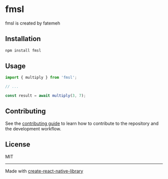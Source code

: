 # fmsl

fmsl is created by fatemeh

## Installation

```sh
npm install fmsl
```

## Usage

```js
import { multiply } from 'fmsl';

// ...

const result = await multiply(3, 7);
```

## Contributing

See the [contributing guide](CONTRIBUTING.md) to learn how to contribute to the repository and the development workflow.

## License

MIT

---

Made with [create-react-native-library](https://github.com/callstack/react-native-builder-bob)
